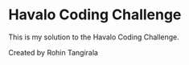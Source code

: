 # Havalo Coding Challenge

This is my solution to the Havalo Coding Challenge.

Created by Rohin Tangirala
